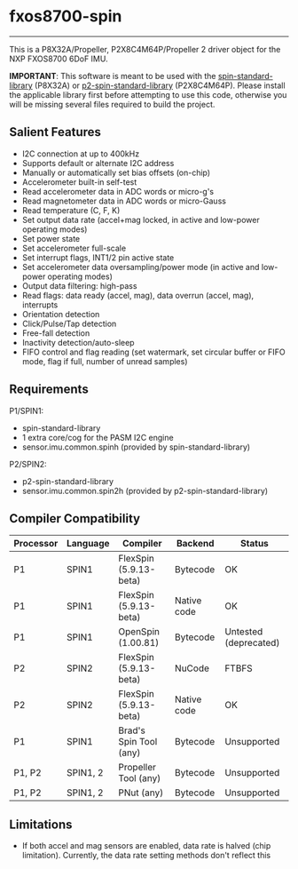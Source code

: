 # fxos8700-spin 
---------------

This is a P8X32A/Propeller, P2X8C4M64P/Propeller 2 driver object for the NXP FXOS8700 6DoF IMU.

**IMPORTANT**: This software is meant to be used with the [spin-standard-library](https://github.com/avsa242/spin-standard-library) (P8X32A) or [p2-spin-standard-library](https://github.com/avsa242/p2-spin-standard-library) (P2X8C4M64P). Please install the applicable library first before attempting to use this code, otherwise you will be missing several files required to build the project.

## Salient Features

* I2C connection at up to 400kHz
* Supports default or alternate I2C address
* Manually or automatically set bias offsets (on-chip)
* Accelerometer built-in self-test
* Read accelerometer data in ADC words or micro-g's
* Read magnetometer data in ADC words or micro-Gauss
* Read temperature (C, F, K)
* Set output data rate (accel+mag locked, in active and low-power operating modes)
* Set power state
* Set accelerometer full-scale
* Set interrupt flags, INT1/2 pin active state
* Set accelerometer data oversampling/power mode (in active and low-power operating modes)
* Output data filtering: high-pass
* Read flags: data ready (accel, mag), data overrun (accel, mag), interrupts
* Orientation detection
* Click/Pulse/Tap detection
* Free-fall detection
* Inactivity detection/auto-sleep
* FIFO control and flag reading (set watermark, set circular buffer or FIFO mode, flag if full, number of unread samples)

## Requirements

P1/SPIN1:
* spin-standard-library
* 1 extra core/cog for the PASM I2C engine
* sensor.imu.common.spinh (provided by spin-standard-library)

P2/SPIN2:
* p2-spin-standard-library
* sensor.imu.common.spin2h (provided by p2-spin-standard-library)

## Compiler Compatibility

| Processor | Language | Compiler               | Backend     | Status                |
|-----------|----------|------------------------|-------------|-----------------------|
| P1        | SPIN1    | FlexSpin (5.9.13-beta) | Bytecode    | OK                    |
| P1        | SPIN1    | FlexSpin (5.9.13-beta) | Native code | OK                    |
| P1        | SPIN1    | OpenSpin (1.00.81)     | Bytecode    | Untested (deprecated) |
| P2        | SPIN2    | FlexSpin (5.9.13-beta) | NuCode      | FTBFS                 |
| P2        | SPIN2    | FlexSpin (5.9.13-beta) | Native code | OK                    |
| P1        | SPIN1    | Brad's Spin Tool (any) | Bytecode    | Unsupported           |
| P1, P2    | SPIN1, 2 | Propeller Tool (any)   | Bytecode    | Unsupported           |
| P1, P2    | SPIN1, 2 | PNut (any)             | Bytecode    | Unsupported           |

## Limitations

* If both accel and mag sensors are enabled, data rate is halved (chip limitation). Currently, the data rate setting methods don't reflect this

